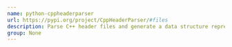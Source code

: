 ```yaml
---
name: python-cppheaderparser
url: https://pypi.org/project/CppHeaderParser/#files
description: Parse C++ header files and generate a data structure representing the class.
group: None
---
```

